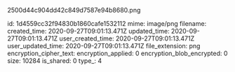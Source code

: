 2500d44c904dd42c849d7587e94b8680.png

id: 1d4559cc32f94830b1860cafe1532112
mime: image/png
filename: 
created_time: 2020-09-27T09:01:13.471Z
updated_time: 2020-09-27T09:01:13.471Z
user_created_time: 2020-09-27T09:01:13.471Z
user_updated_time: 2020-09-27T09:01:13.471Z
file_extension: png
encryption_cipher_text: 
encryption_applied: 0
encryption_blob_encrypted: 0
size: 10284
is_shared: 0
type_: 4